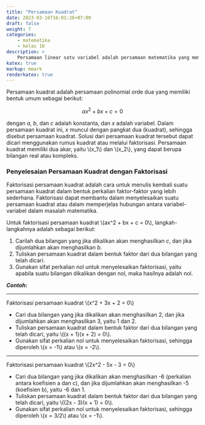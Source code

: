 ```yaml
---
title: "Persamaan Kuadrat"
date: 2023-03-16T16:01:26+07:00
draft: false
weight: 7
categories:
    - matematika
    - kelas 10
description: >
    Persamaan linear satu variabel adalah persamaan matematika yang memiliki satu variabel dengan derajat tertinggi adalah 1.
katex: true
markup: mmark
renderkatex: true
---
```


Persamaan kuadrat adalah persamaan polinomial orde dua yang memiliki bentuk umum sebagai berikut:

$$ax^2 + bx + c = 0$$

dengan *a*, *b*, dan *c* adalah konstanta, dan *x* adalah variabel. Dalam persamaan kuadrat ini, *x* muncul dengan pangkat dua (kuadrat), sehingga disebut persamaan kuadrat. Solusi dari persamaan kuadrat tersebut dapat dicari menggunakan rumus kuadrat atau melalui faktorisasi. Persamaan kuadrat memiliki dua akar, yaitu \\(x_1\\) dan \\(x_2\\), yang dapat berupa bilangan real atau kompleks.

### Penyelesaian Persamaan Kuadrat dengan Faktorisasi

Faktorisasi persamaan kuadrat adalah cara untuk menulis kembali suatu persamaan kuadrat dalam bentuk perkalian faktor-faktor yang lebih sederhana. Faktorisasi dapat membantu dalam menyelesaikan suatu persamaan kuadrat atau dalam memperjelas hubungan antara variabel-variabel dalam masalah matematika.

Untuk faktorisasi persamaan kuadrat \\(ax^2 + bx + c = 0\\), langkah-langkahnya adalah sebagai berikut:

1. Carilah dua bilangan yang jika dikalikan akan menghasilkan *c*, dan jika dijumlahkan akan menghasilkan *b*.
2. Tuliskan persamaan kuadrat dalam bentuk faktor dari dua bilangan yang telah dicari.
3. Gunakan sifat perkalian nol untuk menyelesaikan faktorisasi, yaitu apabila suatu bilangan dikalikan dengan nol, maka hasilnya adalah nol.

***Contoh:***

---
Faktorisasi persamaan kuadrat \\(x^2 + 3x + 2 = 0\\)

- Cari dua bilangan yang jika dikalikan akan menghasilkan 2, dan jika dijumlahkan akan menghasilkan 3, yaitu 1 dan 2.
- Tuliskan persamaan kuadrat dalam bentuk faktor dari dua bilangan yang telah dicari, yaitu \\((x + 1)(x + 2) = 0\\).
- Gunakan sifat perkalian nol untuk menyelesaikan faktorisasi, sehingga diperoleh \\(x = -1\\) atau \\(x = -2\\).

---

Faktorisasi persamaan kuadrat \\(2x^2 - 5x - 3 = 0\\)

- Cari dua bilangan yang jika dikalikan akan menghasilkan -6 (perkalian antara koefisien a dan c), dan jika dijumlahkan akan menghasilkan -5 (koefisien b), yaitu -6 dan 1.
- Tuliskan persamaan kuadrat dalam bentuk faktor dari dua bilangan yang telah dicari, yaitu \\((2x - 3)(x + 1) = 0\\).
- Gunakan sifat perkalian nol untuk menyelesaikan faktorisasi, sehingga diperoleh \\(x = 3/2\\) atau \\(x = -1\\).
